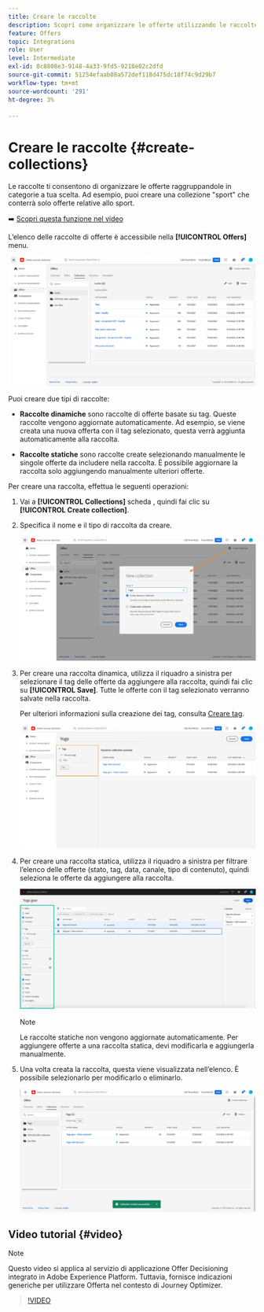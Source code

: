 ```yaml
---
title: Creare le raccolte
description: Scopri come organizzare le offerte utilizzando le raccolte
feature: Offers
topic: Integrations
role: User
level: Intermediate
exl-id: 0c8808e3-9148-4a33-9fd5-9218e02c2dfd
source-git-commit: 51254efaab08a572def118d475dc18f74c9d29b7
workflow-type: tm+mt
source-wordcount: '291'
ht-degree: 3%

---
```


# Creare le raccolte {#create-collections}

Le raccolte ti consentono di organizzare le offerte raggruppandole in categorie a tua scelta. Ad esempio, puoi creare una collezione &quot;sport&quot; che conterrà solo offerte relative allo sport.

➡️ [Scopri questa funzione nel video](#video)

L’elenco delle raccolte di offerte è accessibile nella **[!UICONTROL Offers]** menu.

![](../../assets/collections_list.png)

Puoi creare due tipi di raccolte:

* **Raccolte dinamiche** sono raccolte di offerte basate su tag. Queste raccolte vengono aggiornate automaticamente. Ad esempio, se viene creata una nuova offerta con il tag selezionato, questa verrà aggiunta automaticamente alla raccolta.

* **Raccolte statiche** sono raccolte create selezionando manualmente le singole offerte da includere nella raccolta. È possibile aggiornare la raccolta solo aggiungendo manualmente ulteriori offerte.

Per creare una raccolta, effettua le seguenti operazioni:

1. Vai a **[!UICONTROL Collections]** scheda , quindi fai clic su **[!UICONTROL Create collection]**.

1. Specifica il nome e il tipo di raccolta da creare.

   ![](../../assets/collection_create.png)

1. Per creare una raccolta dinamica, utilizza il riquadro a sinistra per selezionare il tag delle offerte da aggiungere alla raccolta, quindi fai clic su **[!UICONTROL Save]**. Tutte le offerte con il tag selezionato verranno salvate nella raccolta.

   Per ulteriori informazioni sulla creazione dei tag, consulta [Creare tag](../offer-library/creating-tags.md).

   ![](../../assets/dynamic_collection.png)

1. Per creare una raccolta statica, utilizza il riquadro a sinistra per filtrare l’elenco delle offerte (stato, tag, data, canale, tipo di contenuto), quindi seleziona le offerte da aggiungere alla raccolta.

   ![](../../assets/static_collection.png)

   >[!NOTE]
   >
   >Le raccolte statiche non vengono aggiornate automaticamente. Per aggiungere offerte a una raccolta statica, devi modificarla e aggiungerla manualmente.

1. Una volta creata la raccolta, questa viene visualizzata nell’elenco. È possibile selezionarlo per modificarlo o eliminarlo.

   ![](../../assets/collection_created.png)

## Video tutorial {#video}

>[!NOTE]
>
>Questo video si applica al servizio di applicazione Offer Decisioning integrato in Adobe Experience Platform. Tuttavia, fornisce indicazioni generiche per utilizzare Offerta nel contesto di Journey Optimizer.

>[!VIDEO](https://video.tv.adobe.com/v/329376?quality=12)
